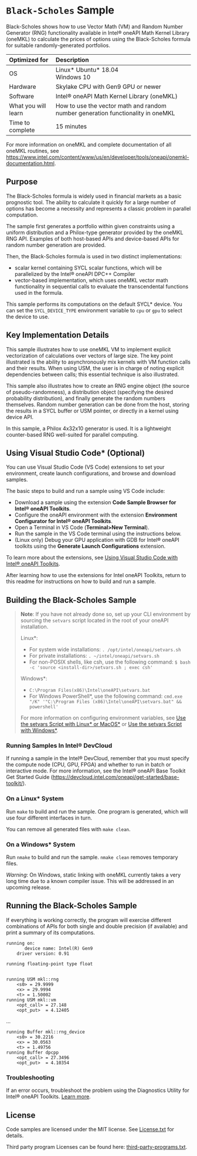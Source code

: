 # `Black-Scholes` Sample

Black-Scholes shows how to use Vector Math (VM) and Random Number Generator (RNG) functionality available in Intel® oneAPI Math Kernel Library (oneMKL) to calculate the prices of options using the Black-Scholes formula for suitable randomly-generated portfolios.

| Optimized for       | Description
|:---                 |:---
| OS                  | Linux* Ubuntu* 18.04 <br> Windows 10
| Hardware            | Skylake CPU with Gen9 GPU or newer
| Software            | Intel® oneAPI Math Kernel Library (oneMKL)
| What you will learn | How to use the vector math and random number generation functionality in oneMKL
| Time to complete    | 15 minutes

For more information on oneMKL and complete documentation of all oneMKL routines, see https://www.intel.com/content/www/us/en/developer/tools/oneapi/onemkl-documentation.html.

## Purpose

The Black-Scholes formula is widely used in financial markets as a basic prognostic tool. The ability to calculate it quickly for a large number of options has become a necessity and represents a classic problem in parallel computation.

The sample first generates a portfolio within given constraints using a uniform distribution and a Philox-type generator provided by the oneMKL RNG API.
Examples of both host-based APIs and device-based APIs for random number generation are provided.

Then, the Black-Scholes formula is used in two distinct implementations:
* scalar kernel containing SYCL scalar functions, which will be parallelized by the Intel® oneAPI DPC++ Compiler
* vector-based implementation, which uses oneMKL vector math functionality in sequential calls to evaluate the transcendental functions used in the formula.

This sample performs its computations on the default SYCL* device. You can set the `SYCL_DEVICE_TYPE` environment variable to `cpu` or `gpu` to select the device to use.


## Key Implementation Details

This sample illustrates how to use oneMKL VM to implement explicit vectorization of calculations over vectors of large size. The key point illustrated is the ability to asynchronously mix kernels with VM function calls and their results. When using USM, the user is in charge of noting explicit dependencies between calls; this essential technique is also illustrated.

This sample also illustrates how to create an RNG engine object (the source of pseudo-randomness), a distribution object (specifying the desired probability distribution), and finally generate the random numbers themselves. Random number generation can be done from the host, storing the results in a SYCL buffer or USM pointer, or directly in a kernel using device API.

In this sample, a Philox 4x32x10 generator is used. It is a lightweight counter-based RNG well-suited for parallel computing.


## Using Visual Studio Code* (Optional)

You can use Visual Studio Code (VS Code) extensions to set your environment, create launch configurations,
and browse and download samples.

The basic steps to build and run a sample using VS Code include:
 - Download a sample using the extension **Code Sample Browser for Intel® oneAPI Toolkits**.
 - Configure the oneAPI environment with the extension **Environment Configurator for Intel® oneAPI Toolkits**.
 - Open a Terminal in VS Code (**Terminal>New Terminal**).
 - Run the sample in the VS Code terminal using the instructions below.
 - (Linux only) Debug your GPU application with GDB for Intel® oneAPI toolkits using the **Generate Launch Configurations** extension.

To learn more about the extensions, see
[Using Visual Studio Code with Intel® oneAPI Toolkits](https://www.intel.com/content/www/us/en/develop/documentation/using-vs-code-with-intel-oneapi/top.html).

After learning how to use the extensions for Intel oneAPI Toolkits, return to this readme for instructions on how to build and run a sample.

## Building the Black-Scholes Sample

> **Note**: If you have not already done so, set up your CLI
> environment by sourcing  the `setvars` script located in
> the root of your oneAPI installation.
>
> Linux*:
> - For system wide installations: `. /opt/intel/oneapi/setvars.sh`
> - For private installations: `. ~/intel/oneapi/setvars.sh`
> - For non-POSIX shells, like csh, use the following command: `$ bash -c 'source <install-dir>/setvars.sh ; exec csh'`
>
> Windows*:
> - `C:\Program Files(x86)\Intel\oneAPI\setvars.bat`
> - For Windows PowerShell*, use the following command: `cmd.exe "/K" '"C:\Program Files (x86)\Intel\oneAPI\setvars.bat" && powershell'`
>
> For more information on configuring environment variables, see [Use the setvars Script with Linux* or MacOS*](https://www.intel.com/content/www/us/en/develop/documentation/oneapi-programming-guide/top/oneapi-development-environment-setup/use-the-setvars-script-with-linux-or-macos.html) or [Use the setvars Script with Windows*](https://www.intel.com/content/www/us/en/develop/documentation/oneapi-programming-guide/top/oneapi-development-environment-setup/use-the-setvars-script-with-windows.html).


### Running Samples In Intel® DevCloud
If running a sample in the Intel® DevCloud, remember that you must specify the compute node (CPU, GPU, FPGA) and whether to run in batch or interactive mode. For more information, see the Intel® oneAPI Base Toolkit Get Started Guide (https://devcloud.intel.com/oneapi/get-started/base-toolkit/).

### On a Linux* System
Run `make` to build and run the sample. One program is generated, which will use four different interfaces in turn.

You can remove all generated files with `make clean`.

### On a Windows* System
Run `nmake` to build and run the sample. `nmake clean` removes temporary files.

*Warning*: On Windows, static linking with oneMKL currently takes a very long time due to a known compiler issue. This will be addressed in an upcoming release.

## Running the Black-Scholes Sample
If everything is working correctly, the program will exercise different combinations of APIs for both single and double precision (if available) and print a summary of its computations.

```
running on:
       device name: Intel(R) Gen9
    driver version: 0.91

running floating-point type float


running USM mkl::rng
    <s0> = 29.9999
    <x> = 29.9994
    <t> = 1.50002
running USM mkl::vm
    <opt_call> = 27.148
    <opt_put>  = 4.12405
```
...
```
running Buffer mkl::rng_device
    <s0> = 30.2216
    <x> = 30.0563
    <t> = 1.49756
running Buffer dpcpp
    <opt_call> = 27.3496
    <opt_put>  = 4.10354
```

### Troubleshooting
If an error occurs, troubleshoot the problem using the Diagnostics Utility for Intel® oneAPI Toolkits.
[Learn more](https://www.intel.com/content/www/us/en/develop/documentation/diagnostic-utility-user-guide/top.html).

## License

Code samples are licensed under the MIT license. See
[License.txt](https://github.com/oneapi-src/oneAPI-samples/blob/master/License.txt) for details.

Third party program Licenses can be found here: [third-party-programs.txt](https://github.com/oneapi-src/oneAPI-samples/blob/master/third-party-programs.txt).
